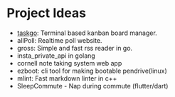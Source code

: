 # Project Ideas

- [taskgo](taskgo): Terminal based kanban board manager.
- allPoll: Realtime poll website. 
- gross: Simple and fast rss reader in go.
- insta_private_api in golang
- cornell note taking system web app
- ezboot: cli tool for making bootable pendrive(linux)
- mlint: Fast markdown linter in c++
- SleepCommute - Nap during commute (flutter/dart)
